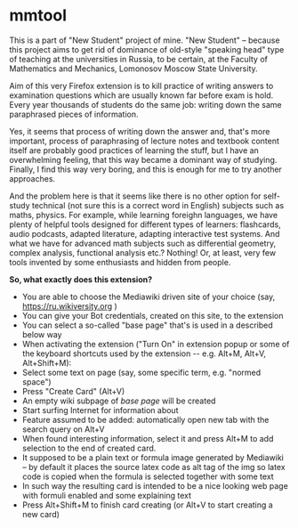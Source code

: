 # mmtool

This is a part of "New Student" project of mine. "New Student" – because this project aims to get rid of dominance of old-style "speaking head" type of teaching at the universities in Russia, to be certain, at the Faculty of Mathematics and Mechanics, Lomonosov Moscow State University. 

Aim of this very Firefox extension is to kill practice of writing answers to examination questions which are usually known far before exam is hold. Every year thousands of students do the same job: writing down the same paraphrased pieces of information.

Yes, it seems that process of writing down the answer and, that's more important, process of paraphrasing of lecture notes and textbook content itself are probably good practices of learning the stuff, but I have an overwhelming feeling, that this way became a dominant way of studying. Finally, I find this way very boring, and this is enough for me to try another approaches.

And the problem here is that it seems like there is no other option for self-study technical (not sure this is a correct word in English) subjects such as maths, physics. For example, while learning foreighn languages, we have plenty of helpful tools designed for different types of learners: flashcards, audio podcasts, adapted literature, adapting interactive test systems. And what we have for advanced math subjects such as differential geometry, complex analysis, functional analysis etc.? Nothing! Or, at least, very few tools invented by some enthusiasts and hidden from people.

**So, what exactly does this extension?**
* You are able to choose the Mediawiki driven site of your choice (say, https://ru.wikiversity.org )
* You can give your Bot credentials, created on this site, to the extension
* You can select a so-called "base page" that's is used in a described below way
* When activating the extension ("Turn On" in extension popup or some of the keyboard shortcuts used by the extension -- e.g. Alt+M, Alt+V, Alt+Shift+M):
 * Select some text on page (say, some specific term, e.g. "normed space")
 * Press "Create Card" (Alt+V)
  * An empty wiki subpage of *base page* will be created
 * Start surfing Internet for information about
  * Feature assumed to be added: automatically open new tab with the search query on Alt+V
 * When found interesting information, select it and press Alt+M to add selection to the end of created card.
  * It supposed to be a plain text or formula image generated by Mediawiki – by default it places the source latex code as alt tag of the img so latex code is copied when the formula is selected together with some text
  * In such way the resulting card is intended to be a nice looking web page with formuli enabled and some explaining text
 * Press Alt+Shift+M to finish card creating (or Alt+V to start creating a new card)

